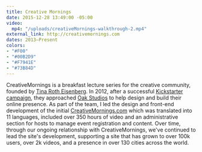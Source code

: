 ```yaml
---
title: Creative Mornings
date: 2015-12-28 13:49:00 -05:00
video:
  mp4: "/uploads/creativeMornings-walkthrough-2.mp4"
external_link: http://creativemornings.com
dates: 2013–Present
colors:
- "#F00"
- "#00B2D9"
- "#F7941E"
- "#73B84D"
---
```


CreativeMornings is a breakfast lecture series for the creative community, founded by [Tina Roth Eisenberg](http://www.swiss-miss.com/). In 2012, after a successful [Kickstarter campaign](https://www.kickstarter.com/projects/swissmiss/creativemornings-creating-an-archive), they approached [Oak Studios](http://oak.is) to help design and build their online presence. As part of the team, I led the design and front-end development of the initial [CreativeMornings.com](http://creativemornings.com) which was translated into 11 languages, included over 350 hours of video and an administrative section for hosts to manage event registration and content. Over time, through our ongoing relationship with CreativeMornings, we've continued to lead the site's development, supporting a site that has grown to over 100k users, over 2k videos, and a presence in over 130 cities across the world.